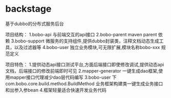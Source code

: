 # backstage
基于dubbo的分布式服务后台 

项目结构：
1.bobo-api 与前端交互的api接口
2.bobo-parent maven parent 依赖
3.bobo-support 微服务的支持组件,提供dubbo封装类，注释文档动态生成工具，以及过滤器等
4.bobo-user 独立业务模块,可无限扩展,模块名称bobo-xxx 规范定义

项目特色：
   1.提供动态api接口测试平台,方面后端接口即使修改调试,提供动态api文档，后端接口的修改前端即时可见
   2.mapper-generator 一键生成dao框架,使用mapper接口代理减少dao层代码编写
   3.bobo-user 下com.bobo.core.build.method.BuildMethod 业务框架构建类一键生成业务接口和出参入参bean
   4.框架轻量适合快速开发业务代码
